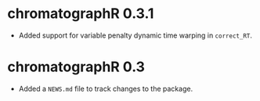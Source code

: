 # chromatographR 0.3.1

* Added support for variable penalty dynamic time warping in `correct_RT`.

# chromatographR 0.3

* Added a `NEWS.md` file to track changes to the package.
